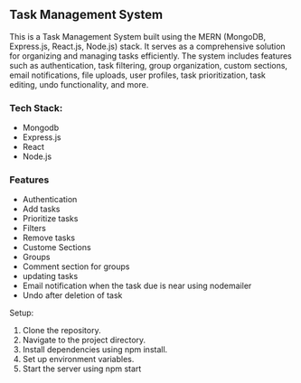 ## Task Management System

This is a Task Management System built using the MERN (MongoDB, Express.js, React.js, Node.js) stack. It serves as a comprehensive solution for organizing and managing tasks efficiently. The system includes features such as authentication, task filtering, group organization, custom sections, email notifications, file uploads, user profiles, task prioritization, task editing, undo functionality, and more.
### Tech Stack:
- Mongodb
- Express.js
- React
- Node.js

### Features
- Authentication
- Add tasks
- Prioritize tasks
- Filters
- Remove tasks
- Custome Sections
- Groups
- Comment section for groups
- updating tasks
- Email notification when the task due is near using nodemailer
- Undo after deletion of task

Setup:
1. Clone the repository.
2. Navigate to the project directory.
3. Install dependencies using npm install.
4. Set up environment variables.
5. Start the server using npm start

